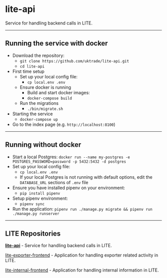 # lite-api

Service for handling backend calls in LITE.

***

## Running the service with docker
* Download the repository:
  * `git clone https://github.com/uktrade/lite-api.git`
  * `cd lite-api`
* First time setup
  * Set up your local config file:
    * `cp local.env .env`
  * Ensure docker is running
    * Build and start docker images:
    * `docker-compose build`
  * Run the migrations
    * `./bin/migrate.sh`
* Starting the service
    * `docker-compose up`
* Go to the index page (e.g. `http://localhost:8100`)

***

## Running without docker
* Start a local Postgres: `docker run --name my-postgres -e POSTGRES_PASSWORD=password -p 5432:5432 -d postgres`
* Set up your local config file:
  * `cp local.env .env`
  * If your local Postgres is not running with default options, edit the `DATABASE_URL` sections of `.env` file
* Ensure you have installed pipenv on your environment:
  * `pip install pipenv`
* Setup pipenv environment:
  * `pipenv sync`
* Run the application: `pipenv run ./manage.py migrate && pipenv run ./manage.py runserver`

***

## LITE Repositories

**[lite-api](https://github.com/uktrade/lite-api)** - Service for handling backend calls in LITE.

[lite-exporter-frontend](https://github.com/uktrade/lite-exporter-frontend) - Application for handling exporter related activity in LITE.

[lite-internal-frontend](https://github.com/uktrade/lite-internal-frontend) - Application for handling internal information in LITE.
